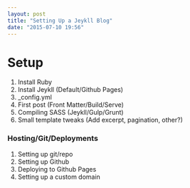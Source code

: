 ```yaml
---
layout: post
title: "Setting Up a Jeykll Blog"
date: "2015-07-10 19:56"
---
```


# Setup
1. Install Ruby
2. Install Jeykll (Default/Github Pages)
3. _config.yml
4. First post (Front Matter/Build/Serve)
4. Compiling SASS (Jeykll/Gulp/Grunt)
5. Small template tweaks (Add excerpt, pagination, other?)

### Hosting/Git/Deployments
1. Setting up git/repo
2. Setting up Github
3. Deploying to Github Pages
4. Setting up a custom domain